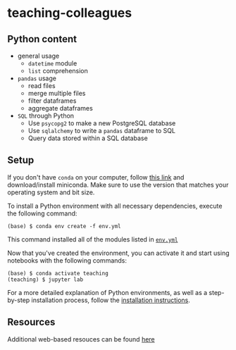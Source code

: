 # teaching-colleagues

## Python content
- general usage
    - `datetime` module
    - `list` comprehension
- `pandas` usage
    - read files
    - merge multiple files
    - filter dataframes
    - aggregate dataframes
- `SQL` through Python
    - Use `psycopg2` to make a new PostgreSQL database
    - Use `sqlalchemy` to write a `pandas` dataframe to SQL
    - Query data stored within a SQL database


## Setup

If you don't have `conda` on your computer, follow [this link](https://docs.conda.io/en/latest/miniconda.html)
and download/install miniconda.
Make sure to use the version that matches your operating system and bit size.

To install a Python environment with all necessary dependencies, execute the following command:

```shell script
(base) $ conda env create -f env.yml
```

This command installed all of the modules listed in [`env.yml`](env.yml)

Now that you've created the environment, you can activate it and start using notebooks with the following commands:

``` shell script
(base) $ conda activate teaching
(teaching) $ jupyter lab
```

For a more detailed explanation of Python environments, as well as a 
step-by-step installation process, follow the [installation instructions](documentation/installation.md).

## Resources
Additional web-based resouces can be found [here](documentation/resources.md)